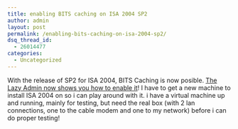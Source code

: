 ```yaml
---
title: enabling BITS caching on ISA 2004 SP2
author: admin
layout: post
permalink: /enabling-bits-caching-on-isa-2004-sp2/
dsq_thread_id:
  - 26014477
categories:
  - Uncategorized
---
```

With the release of SP2 for ISA 2004, BITS Caching is now posible. [The Lazy Admin now shows you how to enable it][1]! I have to get a new machine to install ISA 2004 on so i can play around with it. i have a virtual machine up and running, mainly for testing, but need the real box (with 2 lan connections, one to the cable modem and one to my network) before i can do proper testing!

 [1]: http://thelazyadmin.com/index.php?/archives/363-guid.html
